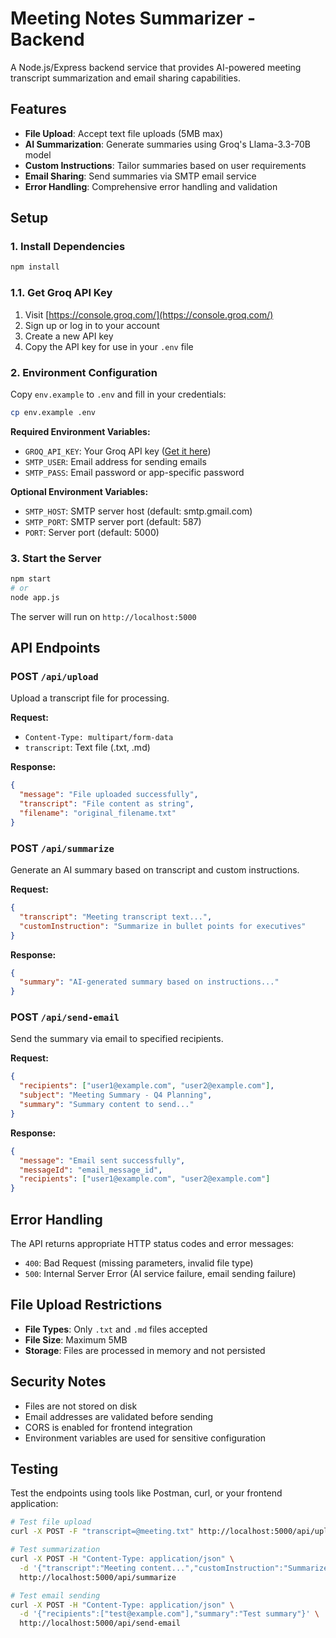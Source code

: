 # Meeting Notes Summarizer - Backend

A Node.js/Express backend service that provides AI-powered meeting transcript summarization and email sharing capabilities.

## Features

- **File Upload**: Accept text file uploads (5MB max)
- **AI Summarization**: Generate summaries using Groq's Llama-3.3-70B model
- **Custom Instructions**: Tailor summaries based on user requirements
- **Email Sharing**: Send summaries via SMTP email service
- **Error Handling**: Comprehensive error handling and validation

## Setup

### 1. Install Dependencies
```bash
npm install
```

### 1.1. Get Groq API Key
1. Visit [https://console.groq.com/](https://console.groq.com/)
2. Sign up or log in to your account
3. Create a new API key
4. Copy the API key for use in your `.env` file

### 2. Environment Configuration
Copy `env.example` to `.env` and fill in your credentials:

```bash
cp env.example .env
```

**Required Environment Variables:**
- `GROQ_API_KEY`: Your Groq API key ([Get it here](https://console.groq.com/))
- `SMTP_USER`: Email address for sending emails
- `SMTP_PASS`: Email password or app-specific password

**Optional Environment Variables:**
- `SMTP_HOST`: SMTP server host (default: smtp.gmail.com)
- `SMTP_PORT`: SMTP server port (default: 587)
- `PORT`: Server port (default: 5000)

### 3. Start the Server
```bash
npm start
# or
node app.js
```

The server will run on `http://localhost:5000`

## API Endpoints

### POST `/api/upload`
Upload a transcript file for processing.

**Request:**
- `Content-Type: multipart/form-data`
- `transcript`: Text file (.txt, .md)

**Response:**
```json
{
  "message": "File uploaded successfully",
  "transcript": "File content as string",
  "filename": "original_filename.txt"
}
```

### POST `/api/summarize`
Generate an AI summary based on transcript and custom instructions.

**Request:**
```json
{
  "transcript": "Meeting transcript text...",
  "customInstruction": "Summarize in bullet points for executives"
}
```

**Response:**
```json
{
  "summary": "AI-generated summary based on instructions..."
}
```

### POST `/api/send-email`
Send the summary via email to specified recipients.

**Request:**
```json
{
  "recipients": ["user1@example.com", "user2@example.com"],
  "subject": "Meeting Summary - Q4 Planning",
  "summary": "Summary content to send..."
}
```

**Response:**
```json
{
  "message": "Email sent successfully",
  "messageId": "email_message_id",
  "recipients": ["user1@example.com", "user2@example.com"]
}
```

## Error Handling

The API returns appropriate HTTP status codes and error messages:

- `400`: Bad Request (missing parameters, invalid file type)
- `500`: Internal Server Error (AI service failure, email sending failure)

## File Upload Restrictions

- **File Types**: Only `.txt` and `.md` files accepted
- **File Size**: Maximum 5MB
- **Storage**: Files are processed in memory and not persisted

## Security Notes

- Files are not stored on disk
- Email addresses are validated before sending
- CORS is enabled for frontend integration
- Environment variables are used for sensitive configuration

## Testing

Test the endpoints using tools like Postman, curl, or your frontend application:

```bash
# Test file upload
curl -X POST -F "transcript=@meeting.txt" http://localhost:5000/api/upload

# Test summarization
curl -X POST -H "Content-Type: application/json" \
  -d '{"transcript":"Meeting content...","customInstruction":"Summarize for executives"}' \
  http://localhost:5000/api/summarize

# Test email sending
curl -X POST -H "Content-Type: application/json" \
  -d '{"recipients":["test@example.com"],"summary":"Test summary"}' \
  http://localhost:5000/api/send-email
``` 